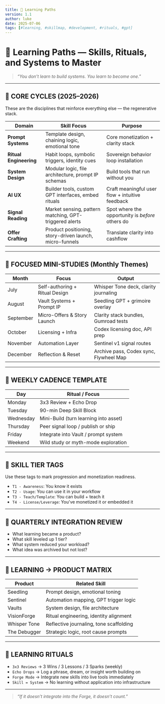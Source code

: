 ```yaml
---
title: 🧠 Learning Paths
version: 1.1
author: luke
date: 2025-07-06
tags: [#learning, #skillmap, #development, #rituals, #gpt]
---
```


# 🧠 Learning Paths — Skills, Rituals, and Systems to Master
> *“You don’t learn to build systems. You learn to become one.”*

---

## 🔁 CORE CYCLES (2025–2026)
These are the disciplines that reinforce everything else — the regenerative stack.

| Domain | Skill Focus | Purpose |
|--------|-------------|---------|
| **Prompt Systems** | Template design, chaining logic, emotional tone | Core monetization + clarity stack |
| **Ritual Engineering** | Habit loops, symbolic triggers, identity cues | Sovereign behavior loop installation |
| **System Design** | Modular logic, file architecture, prompt IP schemas | Build tools that run without you |
| **AI UX** | Builder tools, custom GPT interfaces, embed rituals | Craft meaningful user flow + intuitive feedback |
| **Signal Reading** | Market sensing, pattern matching, GPT-triggered alerts | Spot where the opportunity is *before* others do |
| **Offer Crafting** | Product positioning, story-driven launch, micro-funnels | Translate clarity into cashflow |

---

## 🔬 FOCUSED MINI-STUDIES (Monthly Themes)
| Month | Focus | Output |
|-------|-------|--------|
| July | Self-authoring + Ritual Design | Whisper Tone deck, clarity journaling |
| August | Vault Systems + Prompt IP | Seedling GPT + grimoire overlay |
| September | Micro-Offers & Story Launch | Clarity stack bundles, Gumroad tests |
| October | Licensing + Infra | Codex licensing doc, API prep |
| November | Automation Layer | Sentinel v1 signal routes |
| December | Reflection & Reset | Archive pass, Codex sync, Flywheel Map |

---

## 📆 WEEKLY CADENCE TEMPLATE
| Day | Ritual / Focus |
|-----|----------------|
| Monday | 3x3 Review + Echo Drop |
| Tuesday | 90-min Deep Skill Block |
| Wednesday | Mini-Build (turn learning into asset) |
| Thursday | Peer signal loop / publish or ship |
| Friday | Integrate into Vault / prompt system |
| Weekend | Wild study or myth-mode exploration |

---

## 🧱 SKILL TIER TAGS
Use these tags to mark progression and monetization readiness.
- `T1 - Awareness`: You know it exists
- `T2 - Usage`: You can use it in your workflow
- `T3 - Teach/Template`: You can build + teach it
- `T4 - License/Leverage`: You've monetized it or embedded it

---

## 🔄 QUARTERLY INTEGRATION REVIEW
- What learning became a product?
- What skill leveled up 1 tier?
- What system reduced your workload?
- What idea was archived but not lost?

---

## 🔧 LEARNING → PRODUCT MATRIX
| Product | Related Skill |
|---------|---------------|
| Seedling | Prompt design, emotional toning |
| Sentinel | Automation mapping, GPT trigger logic |
| Vaults | System design, file architecture |
| VisionForge | Ritual engineering, identity alignment |
| Whisper Tone | Reflective journaling, tone scaffolding |
| The Debugger | Strategic logic, root cause prompts |

---

## 🧭 LEARNING RITUALS
- `3x3 Reviews` → 3 Wins / 3 Lessons / 3 Sparks (weekly)
- `Echo Drops` → Log a phrase, dream, or insight worth building on
- `Forge Mode` → Integrate new skills into live tools immediately
- `Skill = System` → No learning without application into infrastructure

---

> _“If it doesn’t integrate into the Forge, it doesn’t count.”_

